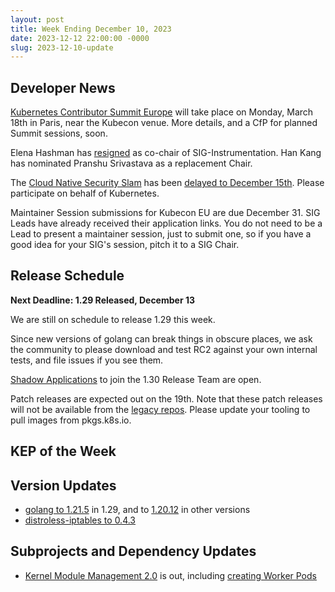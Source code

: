 ```yaml
---
layout: post
title: Week Ending December 10, 2023
date: 2023-12-12 22:00:00 -0000
slug: 2023-12-10-update
---
```


## Developer News

[Kubernetes Contributor Summit Europe](https://www.kubernetes.dev/events/2024/kcseu/) will take place on Monday, March 18th in Paris, near the Kubecon venue.  More details, and a CfP for planned Summit sessions, soon.

Elena Hashman has [resigned](https://groups.google.com/a/kubernetes.io/g/dev/c/Xfx86AFDWOE) as co-chair of SIG-Instrumentation. Han Kang has nominated Pranshu Srivastava as a replacement Chair.

The [Cloud Native Security Slam](https://community.cncf.io/cloud-native-security-slam/) has been [delayed to December 15th](https://groups.google.com/a/kubernetes.io/g/dev/c/BO_n3SAeLOM).  Please participate on behalf of Kubernetes.

Maintainer Session submissions for Kubecon EU are due December 31.  SIG Leads have already received their application links.  You do not need to be a Lead to present a maintainer session, just to submit one, so if you have a good idea for your SIG's session, pitch it to a SIG Chair.

## Release Schedule

**Next Deadline: 1.29 Released, December 13**

We are still on schedule to release 1.29 this week.

Since new versions of golang can break things in obscure places, we ask the community to please download and test RC2 against your own internal tests, and file issues if you see them.

[Shadow Applications](https://groups.google.com/g/kubernetes-sig-release/c/aHtIDQoLoDk) to join the 1.30 Release Team are open.

Patch releases are expected out on the 19th.  Note that these patch releases will not be available from the [legacy repos](https://kubernetes.io/blog/2023/08/31/legacy-package-repository-deprecation/).  Please update your tooling to pull images from pkgs.k8s.io.

## KEP of the Week



## Version Updates

* [golang to 1.21.5](https://github.com/kubernetes/kubernetes/pull/122201) in 1.29, and to [1.20.12](https://github.com/kubernetes/kubernetes/pull/122216) in other versions
* [distroless-iptables to 0.4.3](https://github.com/kubernetes/kubernetes/pull/122206)

## Subprojects and Dependency Updates

* [Kernel Module Management 2.0](https://github.com/kubernetes-sigs/kernel-module-management/releases/tag/v2.0.0) is out, including [creating Worker Pods](https://github.com/kubernetes-sigs/kernel-module-management/blob/v2.0.0/docs/enhancements/0001-worker-pods.md)
